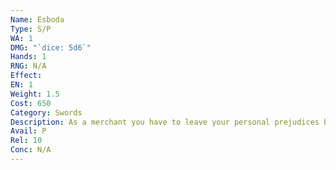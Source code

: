 ```yaml
---
Name: Esboda
Type: S/P
WA: 1
DMG: "`dice: 5d6`"
Hands: 1
RNG: N/A
Effect: 
EN: 1
Weight: 1.5
Cost: 650
Category: Swords
Description: As a merchant you have to leave your personal prejudices behind for good product. The Mettinese esboda is one of the lightest, sharpest cavalry blades I’ve ever seen. It’s sort of like a much better gleddyf. Count on the black ones to rely on their “vassals” to make better weap- ons, eh?
Avail: P
Rel: 10
Conc: N/A
---
```

